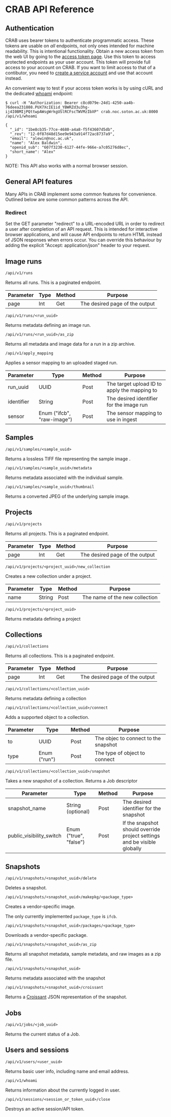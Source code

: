 # CRAB API Reference

## Authentication

CRAB uses bearer tokens to authenticate programmatic access. These tokens are usable on *all* endpoints, not only ones intended for machine readability. This is intentional functionality. Obtain a new access token from the web UI by going to the [access token page](/account/access-tokens). Use this token to access protected endpoints as your user account. This token will provide full access to your account on CRAB. If you want to limit access to that of a contibutor, you need to [create a service account](/docs/user-guide/create-service-account) and use that account instead.

An convenient way to test if your access token works is by using cURL and the dedicated [whoami](
/api/v1/whoami) endpoint:
```
$ curl -H "Authorization: Bearer c8cd079e-24d1-4250-aa4b-76deea231808.PUX7XcIE1id_YBWRZd3u3hg-ij4I0BMIjPQttwpAWsgWrkgUSlRCFscTWVMzIbXP" crab.noc.soton.ac.uk:8000
/api/v1/whoami

{
  "_id": "1be8cb35-77ce-4680-a4a8-f5f43607d5db",
  "_rev": "12-0f87d48d15ee9e943a914f72ac8737a9",
  "email": "alewin@noc.ac.uk",
  "name": "Alex Baldwin",
  "openid_sub": "607f3230-6127-44fe-966e-a7c05276d8ec",
  "short_name": "Alex"
}
```
NOTE: This API also works with a normal browser session.

## General API features

Many APIs in CRAB implement some common features for convenience. Outlined below are some common patterns across the API.

### Redirect

Set the GET parameter "redirect" to a URL-encoded URL in order to redirect a user after completion of an API request. This is intended for interactive browser applications, and will cause API endpoints to return HTML instead of JSON responses when errors occur. You can override this behaviour by adding the explicit "Accept: application/json" header to your request.

## Image runs

`/api/v1/runs`

Returns all runs. This is a paginated endpoint.

| Parameter | Type | Method | Purpose |
| --- | --- | --- | --- |
| page | Int | Get | The desired page of the output |

`/api/v1/runs/<run_uuid>`

Returns metadata defining an image run.

`/api/v1/runs/<run_uuid>/as_zip`

Returns all metadata and image data for a run in a zip archive.

`/api/v1/apply_mapping`

Applies a sensor mapping to an uploaded staged run.

| Parameter | Type | Method | Purpose |
| --- | --- | --- | --- |
| run_uuid | UUID | Post | The target upload ID to apply the mapping to |
| identifier | String | Post | The desired identifier for the image run |
| sensor | Enum ("ifcb", "raw-image") | Post | The sensor mapping to use in ingest |

## Samples

`/api/v1/samples/<sample_uuid>`

Returns a lossless TIFF file representing the sample image .

`/api/v1/samples/<sample_uuid>/metadata`

Returns metadata associated with the individual sample.

`/api/v1/samples/<sample_uuid>/thumbnail`

Returns a converted JPEG of the underlying sample image.

## Projects

`/api/v1/projects`

Returns all projects. This is a paginated endpoint.

| Parameter | Type | Method | Purpose |
| --- | --- | --- | --- |
| page | Int | Get | The desired page of the output |

`/api/v1/projects/<project_uuid>/new_collection`

Creates a new collection under a project.

| Parameter | Type | Method | Purpose |
| --- | --- | --- | --- |
| name | String | Post | The name of the new collection |

`/api/v1/projects/<project_uuid>`

Returns metadata defining a project

## Collections

`/api/v1/collections`

Returns all collections. This is a paginated endpoint.

| Parameter | Type | Method | Purpose |
| --- | --- | --- | --- |
| page | Int | Get | The desired page of the output |

`/api/v1/collections/<collection_uuid>`

Returns metadata defining a collection

`/api/v1/collections/<collection_uuid>/connect`

Adds a supported object to a collection.

| Parameter | Type | Method | Purpose |
| --- | --- | --- | --- |
| to | UUID | Post | The objec to connect to the snapshot |
| type | Enum ("run") | Post | The type of object to connect |

`/api/v1/collections/<collection_uuid>/snapshot`

Takes a new snapshot of a collection. Returns a Job descriptor

| Parameter | Type | Method | Purpose |
| --- | --- | --- | --- |
| snapshot_name | String (optional) | Post | The desired identifier for the snapshot |
| public_visibility_switch | Enum ("true", "false") | Post | If the snapshot should override project settings and be visible globally |

## Snapshots

`/api/v1/snapshots/<snapshot_uuid>/delete`

Deletes a snapshot.

`/api/v1/snapshots/<snapshot_uuid>/makepkg/<package_type>`

Creates a vendor-specific image.

The only currently implemented `package_type` is `ifcb`.

`/api/v1/snapshots/<snapshot_uuid>/packages/<package_type>`

Downloads a vendor-specific package.

`/api/v1/snapshots/<snapshot_uuid>/as_zip`

Returns all snapshot metadata, sample metadata, and raw images as a zip file.

`/api/v1/snapshots/<snapshot_uuid>`

Returns metadata associated with the snapshot

`/api/v1/snapshots/<snapshot_uuid>/croissant`

Returns a [Croissant](https://docs.mlcommons.org/croissant/) JSON representation of the snapshot.

## Jobs

`/api/v1/jobs/<job_uuid>`

Returns the current status of a Job.

## Users and sessions

`/api/v1/users/<user_uuid>`

Returns basic user info, including name and email address.

`/api/v1/whoami`

Returns information about the currently logged in user.

`/api/v1/sessions/<session_or_token_uuid>/close`

Destroys an active session/API token.
